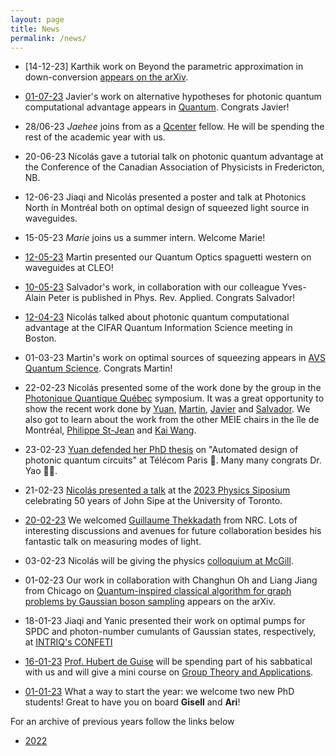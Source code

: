 ```yaml
---
layout: page
title: News  
permalink: /news/
---
```


* [14-12-23] Karthik work on Beyond the parametric approximation in down-conversion [appears on the arXiv](https://arxiv.org/abs/2312.09239).


* [01-07-23](https://mathstodon.xyz/@quantumjournal/110854399250268864) Javier's work on alternative hypotheses for photonic quantum computational advantage appears in  [Quantum](https://quantum-journal.org/papers/q-2023-08-08-1076/). Congrats Javier!

* 28/06-23 *Jaehee* joins from as a [Qcenter](https://qcenter.kr/en/index.php) fellow. He will be spending the rest of the academic year with us.

* 20-06-23 Nicolás gave a tutorial talk on photonic quantum advantage at the Conference of the Canadian Association of Physicists in Fredericton, NB.

* 12-06-23 Jiaqi and Nicolás presented a poster and talk at Photonics North in Montréal both on optimal design of squeezed light source in waveguides.

* 15-05-23 *Marie* joins us a summer intern. Welcome Marie!

* [12-05-23](https://twitter.com/polyquantique/status/1655566089999327232) Martin presented our Quantum Optics spaguetti western on waveguides at CLEO!

* [10-05-23](https://twitter.com/RQMP6/status/1659279238124511232) Salvador's work, in collaboration with our colleague Yves-Alain Peter is published in Phys. Rev. Applied. Congrats Salvador!

* [12-04-23](https://twitter.com/QuantumAephraim/status/1646156193964883969) Nicolás talked about photonic quantum computational advantage at the CIFAR Quantum Information Science meeting in Boston.

* 01-03-23 Martin's work on optimal sources of squeezing appears in [AVS Quantum Science](https://pubs.aip.org/avs/aqs/article-abstract/5/1/011404/2879061/Waveguided-sources-of-consistent-single-temporal?redirectedFrom=fulltext). Congrats Martin!

* 22-02-23 Nicolás presented some of the work done by the group in the [Photonique Quantique Québec](https://www.polymtl.ca/carrefour-actualite/nouvelles/photonique-quantique-une-premiere-rencontre-fructueuse-polytechnique-montreal-pour-la-communaute-de) symposium.
It was a great opportunity to show the recent work done by [Yuan](https://arxiv.org/abs/2209.06069), [Martin](https://arxiv.org/abs/2209.13491), [Javier](https://arxiv.org/abs/2207.10058) and [Salvador](https://arxiv.org/abs/2207.01714). We also got to learn about the work from the other MEIE chairs in the île de Montréal, [Philippe St-Jean](https://psjlab.ca/) and [Kai Wang](https://wkai.org/).

* 23-02-23 [Yuan defended her PhD thesis](https://twitter.com/polyquantique/status/1628816114640723968) on "Automated design of photonic quantum circuits" at Télécom Paris 🎉. Many many congrats Dr. Yao 👩‍🎓.   

* 21-02-23 [Nicolás presented a talk](https://twitter.com/QuantumAephraim/status/1628076281056178200) at the [2023 Physics Siposium](https://siposium2023.physics.utoronto.ca/program/) celebrating 50 years of John Sipe at the University of Toronto.

* [20-02-23](https://twitter.com/polyquantique/status/1627722740118454295) We welcomed [Guillaume Thekkadath](https://twitter.com/GThekkadath) from NRC. Lots of interesting discussions and avenues for future collaboration besides his fantastic talk on measuring modes of light.

* 03-02-23 Nicolás will be giving the physics [colloquium at McGill](https://www.physics.mcgill.ca/seminars/PSC_quesada.html).

* 01-02-23 Our work in collaboration with Changhun Oh and Liang Jiang from Chicago on [Quantum-inspired classical algorithm for graph problems by Gaussian boson sampling](https://arxiv.org/abs/2302.00536) appears on the arXiv.

* 18-01-23 Jiaqi and Yanic presented their work on optimal pumps for SPDC and photon-number cumulants of Gaussian states, respectively, at [INTRIQ's CONFETI](https://sites.google.com/view/confeti2023/francais)

* [16-01-23](https://qubit-social.xyz/@polyquantique/109735933205995275) [Prof. Hubert de Guise](https://hdeguise.lakeheadu.ca/) will be spending part of his sabbatical with us and will give a mini course on [Group Theory and Applications](https://polyquantique.github.io/groupes/).

* [01-01-23](https://qubit-social.xyz/web/@polyquantique/109683981877480151) What a way to start the year: we welcome two new PhD students!
Great to have you on board **Gisell** and **Ari**!

For an archive of previous years follow the links below
* [2022](https://polyquantique.github.io/2022/) 